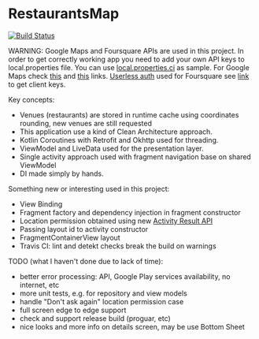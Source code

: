 # RestaurantsMap

[![Build Status](https://travis-ci.com/grigoryfedorov/RestaurantsMap.svg?branch=master)](https://travis-ci.com/grigoryfedorov/RestaurantsMap)

WARNING: Google Maps and Foursquare APIs are used in this project. In order to get correctly working app you need to add your own API keys to local.properties file. You can use [local.properties.ci](https://github.com/grigoryfedorov/RestaurantsMap/blob/master/local.properties.ci) as sample.
For Google Maps check [this](https://developers.google.com/maps/documentation/embed/get-api-key) and [this](https://developers.google.com/maps/gmp-get-started) links. [Userless auth](https://developer.foursquare.com/docs/places-api/authentication/#userless-auth) used for Foursquare see [link](https://developer.foursquare.com/docs/places-api/getting-started/) to get client keys.

Key concepts:
* Venues (restaurants) are stored in runtime cache using coordinates rounding, new venues are still requested
* This application use a kind of Clean Architecture approach. 
* Kotlin Coroutines with Retrofit and Okhttp used for threading. 
* ViewModel and LiveData used for the presentation layer. 
* Single activity approach used with fragment navigation base on shared ViewModel
* DI made simply by hands. 

Something new or interesting used in this project:
* View Binding
* Fragment factory and dependency injection in fragment constructor
* Location permission obtained using new [Activity Result API](https://developer.android.com/training/basics/intents/result) 
* Passing layout id to activity constructor
* FragmentContainerView layout
* Travis CI: lint and detekt checks break the build on warnings

TODO (what I haven't done due to lack of time):
* better error processing: API, Google Play services availability, no internet, etc
* more unit tests, e.g. for repository and view models
* handle "Don't ask again" location permission case
* full screen edge to edge support
* check and support release build (proguar, etc)
* nice looks and more info on details screen, may be use Bottom Sheet
